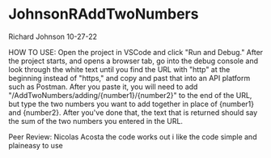 # JohnsonRAddTwoNumbers

Richard Johnson
10-27-22

HOW TO USE: Open the project in VSCode and click "Run and Debug." After the project starts, and opens a browser tab, go into the debug console and look through the white text until you find the URL with "http" at the beginning instead of "https," and copy and past that into an API platform such as Postman. After you paste it, you will need to add "/AddTwoNumbers/adding/{number1}/{number2}" to the end of the URL, but type the two numbers you want to add together in place of {number1} and {number2}. After you've done that, the text that is returned should say the sum of the two numbers you entered in the URL.

Peer Review: Nicolas Acosta the code works out i like the code simple and plaineasy to use
